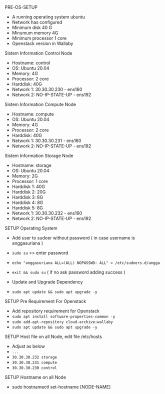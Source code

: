 PRE-OS-SETUP
 - A running operating system ubuntu
 - Network has configured
 - Minimum disk 40 G
 - Minumum memory 4G
 - Minimum processor 1 core
 - Openstack version in Wallaby

Sistem Information Control Node
 - Hostname: control
 - OS: Ubuntu 20.04
 - Memory: 4G
 - Processor: 2 core
 - Harddisk: 40G
 - Network 1: 30.30.30.230 - ens160
 - Network 2: NO-IP-STATE-UP - ens192

Sistem Information Compute Node
 - Hostname: compute
 - OS: Ubuntu 20.04
 - Memory: 4G
 - Processor: 2 core
 - Harddisk: 40G
 - Network 1: 30.30.30.231 - ens160
 - Network 2: NO-IP-STATE-UP - ens192

Sistem Information Storage Node
 - Hostname: storage
 - OS: Ubuntu 20.04
 - Memory: 2G
 - Processor: 1 core
 - Harddisk 1: 40G
 - Harddisk 2: 20G
 - Harddisk 3: 8G
 - Harddisk 4: 8G
 - Harddisk 5: 8G
 - Network 1: 30.30.30.232 - ens160
 - Network 2: NO-IP-STATE-UP - ens192

SETUP Operating System
- Add user to sudoer without password ( in case username is anggasuriana )
 - `````sudo su````` >> enter password
 - `````echo "anggasuriana ALL=(ALL) NOPASSWD: ALL" > /etc/sudoers.d/angga`````
 - `````exit && sudo su````` ( if no ask password adding success )

- Update and Upgrade Dependency
 - `````sudo apt update && sudo apt upgrade -y`````

SETUP Pre Requirement For Openstack
- Add repository requirement for Openstack
 - `````sudo apt install software-properties-common -y`````
 - `````sudo add-apt-repository cloud-archive:wallaby`````
 - `````sudo apt update && sudo apt upgrade -y`````

SETUP Host file on all Node, edit file /etc/hosts
- Adjust as below
 - `````...`````
 - `````30.30.30.232 storage`````
 - `````30.30.30.231 compute`````
 - `````30.30.30.230 control`````

SETUP Hostname on all Node
- sudo hostnamectl set-hostname [NODE-NAME]
